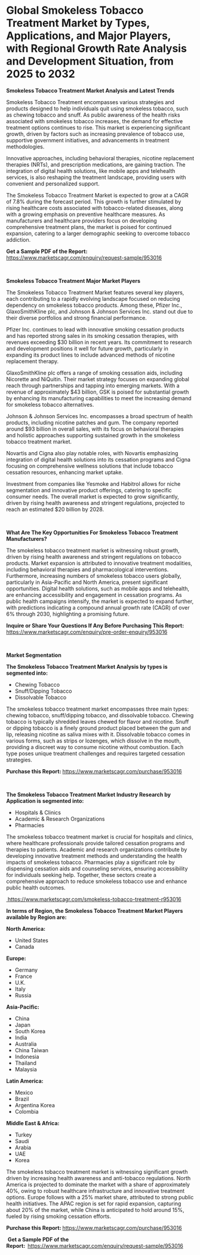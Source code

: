 <p><h1>Global Smokeless Tobacco Treatment Market by Types, Applications, and Major Players, with Regional Growth Rate Analysis and Development Situation, from 2025 to 2032</h1></p><p><strong>Smokeless Tobacco Treatment Market Analysis and Latest Trends</strong></p>
<p><p>Smokeless Tobacco Treatment encompasses various strategies and products designed to help individuals quit using smokeless tobacco, such as chewing tobacco and snuff. As public awareness of the health risks associated with smokeless tobacco increases, the demand for effective treatment options continues to rise. This market is experiencing significant growth, driven by factors such as increasing prevalence of tobacco use, supportive government initiatives, and advancements in treatment methodologies. </p><p>Innovative approaches, including behavioral therapies, nicotine replacement therapies (NRTs), and prescription medications, are gaining traction. The integration of digital health solutions, like mobile apps and telehealth services, is also reshaping the treatment landscape, providing users with convenient and personalized support. </p><p>The Smokeless Tobacco Treatment Market is expected to grow at a CAGR of 7.8% during the forecast period. This growth is further stimulated by rising healthcare costs associated with tobacco-related diseases, along with a growing emphasis on preventive healthcare measures. As manufacturers and healthcare providers focus on developing comprehensive treatment plans, the market is poised for continued expansion, catering to a larger demographic seeking to overcome tobacco addiction.</p></p>
<p><strong>Get a Sample PDF of the Report:&nbsp;</strong> <a href="https://www.marketscagr.com/enquiry/request-sample/953016?utm_campaign=3517&utm_medium=2&utm_source=Github&utm_content=ia&utm_term=18042025&utm_id=smokeless-tobacco-treatment">https://www.marketscagr.com/enquiry/request-sample/953016</a></p>
<p>&nbsp;</p>
<p><strong>Smokeless Tobacco Treatment Major Market Players</strong></p>
<p><p>The Smokeless Tobacco Treatment Market features several key players, each contributing to a rapidly evolving landscape focused on reducing dependency on smokeless tobacco products. Among these, Pfizer Inc., GlaxoSmithKline plc, and Johnson & Johnson Services Inc. stand out due to their diverse portfolios and strong financial performance.</p><p>Pfizer Inc. continues to lead with innovative smoking cessation products and has reported strong sales in its smoking cessation therapies, with revenues exceeding $30 billion in recent years. Its commitment to research and development positions it well for future growth, particularly in expanding its product lines to include advanced methods of nicotine replacement therapy.</p><p>GlaxoSmithKline plc offers a range of smoking cessation aids, including Nicorette and NiQuitin. Their market strategy focuses on expanding global reach through partnerships and tapping into emerging markets. With a revenue of approximately $43 billion, GSK is poised for substantial growth by enhancing its manufacturing capabilities to meet the increasing demand for smokeless tobacco alternatives.</p><p>Johnson & Johnson Services Inc. encompasses a broad spectrum of health products, including nicotine patches and gum. The company reported around $93 billion in overall sales, with its focus on behavioral therapies and holistic approaches supporting sustained growth in the smokeless tobacco treatment market.</p><p>Novartis and Cigna also play notable roles, with Novartis emphasizing integration of digital health solutions into its cessation programs and Cigna focusing on comprehensive wellness solutions that include tobacco cessation resources, enhancing market uptake.</p><p>Investment from companies like Yesmoke and Habitrol allows for niche segmentation and innovative product offerings, catering to specific consumer needs. The overall market is expected to grow significantly, driven by rising health awareness and stringent regulations, projected to reach an estimated $20 billion by 2028.</p></p>
<p>&nbsp;</p>
<p><strong>What Are The Key Opportunities For Smokeless Tobacco Treatment Manufacturers?</strong></p>
<p><p>The smokeless tobacco treatment market is witnessing robust growth, driven by rising health awareness and stringent regulations on tobacco products. Market expansion is attributed to innovative treatment modalities, including behavioral therapies and pharmacological interventions. Furthermore, increasing numbers of smokeless tobacco users globally, particularly in Asia-Pacific and North America, present significant opportunities. Digital health solutions, such as mobile apps and telehealth, are enhancing accessibility and engagement in cessation programs. As public health campaigns intensify, the market is expected to expand further, with predictions indicating a compound annual growth rate (CAGR) of over 6% through 2030, highlighting a promising future.</p></p>
<p><strong>Inquire or Share Your Questions If Any Before Purchasing This Report:</strong> <a href="https://www.marketscagr.com/enquiry/pre-order-enquiry/953016?utm_campaign=3517&utm_medium=2&utm_source=Github&utm_content=ia&utm_term=18042025&utm_id=smokeless-tobacco-treatment">https://www.marketscagr.com/enquiry/pre-order-enquiry/953016</a></p>
<p>&nbsp;</p>
<p><strong>Market Segmentation</strong></p>
<p><strong>The Smokeless Tobacco Treatment Market Analysis by types is segmented into:</strong></p>
<p><ul><li>Chewing Tobacco</li><li>Snuff/Dipping Tobacco</li><li>Dissolvable Tobacco</li></ul></p>
<p><p>The smokeless tobacco treatment market encompasses three main types: chewing tobacco, snuff/dipping tobacco, and dissolvable tobacco. Chewing tobacco is typically shredded leaves chewed for flavor and nicotine. Snuff or dipping tobacco is a finely ground product placed between the gum and lip, releasing nicotine as saliva mixes with it. Dissolvable tobacco comes in various forms, such as strips or lozenges, which dissolve in the mouth, providing a discreet way to consume nicotine without combustion. Each type poses unique treatment challenges and requires targeted cessation strategies.</p></p>
<p><strong>Purchase this Report:&nbsp;</strong><a href="https://www.marketscagr.com/purchase/953016?utm_campaign=3517&utm_medium=2&utm_source=Github&utm_content=ia&utm_term=18042025&utm_id=smokeless-tobacco-treatment">https://www.marketscagr.com/purchase/953016</a></p>
<p>&nbsp;</p>
<p><strong>The Smokeless Tobacco Treatment Market Industry Research by Application is segmented into:</strong></p>
<p><ul><li>Hospitals & Clinics</li><li>Academic & Research Organizations</li><li>Pharmacies</li></ul></p>
<p><p>The smokeless tobacco treatment market is crucial for hospitals and clinics, where healthcare professionals provide tailored cessation programs and therapies to patients. Academic and research organizations contribute by developing innovative treatment methods and understanding the health impacts of smokeless tobacco. Pharmacies play a significant role by dispensing cessation aids and counseling services, ensuring accessibility for individuals seeking help. Together, these sectors create a comprehensive approach to reduce smokeless tobacco use and enhance public health outcomes.</p></p>
<p><a href="https://www.marketscagr.com/smokeless-tobacco-treatment-r953016?utm_campaign=3517&utm_medium=2&utm_source=Github&utm_content=ia&utm_term=18042025&utm_id=smokeless-tobacco-treatment">&nbsp;https://www.marketscagr.com/smokeless-tobacco-treatment-r953016</a></p>
<p><strong>In terms of Region, the Smokeless Tobacco Treatment Market Players available by Region are:</strong></p>
<p>
    <p> <strong> North America: </strong>
        <ul>
            <li>United States</li>
            <li>Canada</li>
        </ul>
        </p> 
    <p> <strong> Europe: </strong>
        <ul>
            <li>Germany</li>
            <li>France</li>
            <li>U.K.</li>
            <li>Italy</li>
            <li>Russia</li>
        </ul>
        </p> 
    <p> <strong> Asia-Pacific: </strong>
        <ul>
            <li>China</li>
            <li>Japan</li>
            <li>South Korea</li>
            <li>India</li>
            <li>Australia</li>
            <li>China Taiwan</li>
            <li>Indonesia</li>
            <li>Thailand</li>
            <li>Malaysia</li>
        </ul>
        </p> 
    <p> <strong> Latin America: </strong>
        <ul>
            <li>Mexico</li>
            <li>Brazil</li>
            <li>Argentina Korea</li>
            <li>Colombia</li>
        </ul>
        </p> 
    <p> <strong> Middle East & Africa: </strong>
        <ul>
            <li>Turkey</li>
            <li>Saudi</li>
            <li>Arabia</li>
            <li>UAE</li>
            <li>Korea</li>
        </ul>
    </p>
    </p>
<p><p>The smokeless tobacco treatment market is witnessing significant growth driven by increasing health awareness and anti-tobacco regulations. North America is projected to dominate the market with a share of approximately 40%, owing to robust healthcare infrastructure and innovative treatment options. Europe follows with a 25% market share, attributed to strong public health initiatives. The APAC region is set for rapid expansion, capturing about 20% of the market, while China is anticipated to hold around 15%, fueled by rising smoking cessation efforts.</p></p>
<p><strong>Purchase this Report: </strong><a href="https://www.marketscagr.com/purchase/953016?utm_campaign=3517&utm_medium=2&utm_source=Github&utm_content=ia&utm_term=18042025&utm_id=smokeless-tobacco-treatment">https://www.marketscagr.com/purchase/953016</a></p>
<p>&nbsp;<strong>Get a Sample PDF of the Report:&nbsp;&nbsp;</strong><a href="https://www.marketscagr.com/enquiry/request-sample/953016?utm_campaign=3517&utm_medium=2&utm_source=Github&utm_content=ia&utm_term=18042025&utm_id=smokeless-tobacco-treatment">https://www.marketscagr.com/enquiry/request-sample/953016</a></p>
<p><strong></strong></p>
<p><p></p><p></p><p></p></p>